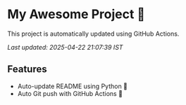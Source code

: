 # My Awesome Project 🚀

This project is automatically updated using GitHub Actions.

_Last updated: 2025-04-22 21:07:39 IST_

## Features
- Auto-update README using Python 🐍
- Auto Git push with GitHub Actions 🤖
